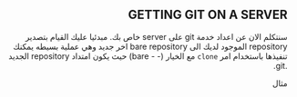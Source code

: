 
<div dir="rtl" align="right" >

## GETTING GIT ON A SERVER


سنتكلم الان عن اعداد خدمة git على server خاص بك. مبدئيا عليك القيام بتصدير repository الموجود لديك الى bare repository اخر جديد وهي عملية بسيطه يمكنك تنفيذها باستخدام امر `clone` مع الخيار (- - bare) حيث يكون امتداد repository الجديد .git. 

مثال 
</div>
